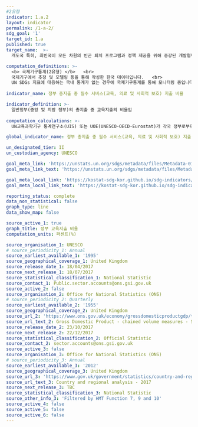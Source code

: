 ```yaml
---
#2유형
indicator: 1.a.2
layout: indicator
permalink: /1-a-2/
sdg_goal: '1'
target_id: 1.a
published: true
target_name:  >-
  개도국 특히, 최빈국이 모든 차원의 빈곤 퇴치 프로그램과 정책 제공을 위해 증강된 개발협력을 포함하여 다양한 재원 동원 보장

computation_definitions: >-
  <b> 국제기구통계(2유형) </b>   <br>
  국제기구에서 추정 및 모델링 등을 통해 작성한 한국 데이터입니다.   <br>
  UN SDGs 지표에 대응하는 국내 통계가 없는 경우에 국제기구통계를 통해 모니터링 중입니다. 
  
indicator_name: 정부 총지출 중 필수 서비스(교육, 의료 및 사회적 보호) 지출 비율

indicator_definition: >-
  일반정부(중앙 및 지방 정부)의 총지출 중 교육지출의 비율임
  
computation_calculations: >-
  UN교육과학기구 통계연구소(UIS) 또는 UOE(UNESCO-OECD-Eurostat)가 각국 정부로부터 수집

global_indicator_name: 정부 총지출 중 필수 서비스(교육, 의료 및 사회적 보호) 지출 비율

un_designated_tier: II
un_custodian_agency: UNESCO

goal_meta_link: 'https://unstats.un.org/sdgs/metadata/files/Metadata-01-0a-02.pdf'
goal_meta_link_text: 'https://unstats.un.org/sdgs/metadata/files/Metadata-01-0a-02.pdf'

goal_meta_local_link: 'https://kostat-sdg-kor.github.io/sdg-indicators/public/data/Metadata-01-0a-02_KOR.pdf'
goal_meta_local_link_text: 'https://kostat-sdg-kor.github.io/sdg-indicators/public/data/Metadata-01-0a-02_KOR.pdf'

reporting_status: complete
data_non_statistical: false
graph_type: line
data_show_map: false

source_active_1: true
graph_title: 정부 교육지출 비율
computation_units: 퍼센트(%)

source_organisation_1: UNESCO
# source_periodicity_1: Annual
source_earliest_available_1: '1995'
source_geographical_coverage_1: United Kingdom
source_release_date_1: 18/04/2017
source_next_release_1: 18/07/2017
source_statistical_classification_1: National Statistic
source_contact_1: Public.sector.accounts@ons.gsi.gov.uk
source_active_2: false
source_organisation_2: Office for National Statistics (ONS)
# source_periodicity_2: Quarterly
source_earliest_available_2: '1955'
source_geographical_coverage_2: United Kingdom
source_url_2: 'https://www.ons.gov.uk/economy/grossdomesticproductgdp/timeseries/abmi/ukea'
source_url_text_2: Gross Domestic Product - chained volume measures - Seasonally adjusted £m
source_release_date_2: 23/10/2017
source_next_release_2: 22/12/2017
source_statistical_classification_2: Official Statistic
source_contact_2: sector.accounts@ons.gsi.gov.uk
source_active_3: false
source_organisation_3: Office for National Statistics (ONS)
# source_periodicity_3: Annual
source_earliest_available_3: '2012'
source_geographical_coverage_3: United Kingdom
source_url_3: 'https://www.gov.uk/government/statistics/country-and-regional-analysis-2017'
source_url_text_3: Country and regional analysis - 2017
source_next_release_3: TBC
source_statistical_classification_3: National Statistic
source_other_info_3: 'Filtered by HMT Function 7, 9 and 10'
source_active_4: false
source_active_5: false
source_active_6: false
---
```

